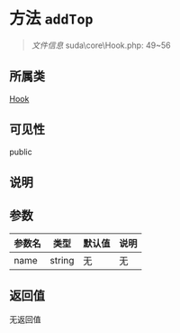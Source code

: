 # 方法 `addTop`

> *文件信息* suda\core\Hook.php: 49~56

## 所属类 

[Hook](../Hook.md)

## 可见性

public

## 说明



## 参数


| 参数名 | 类型 | 默认值 | 说明 |
|--------|-----|-------|-------|
| name |  string | 无 | 无 |



## 返回值

无返回值
